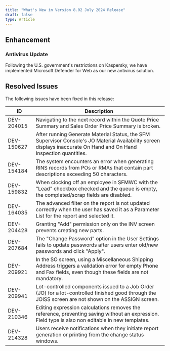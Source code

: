 ```yaml
---
title: "What's New in Version 8.02 July 2024 Release"
draft: false
type: Article
---
```


## Enhancement

### Antivirus Update

Following the U.S. government's restrictions on Kaspersky, we have implemented Microsoft Defender for Web as our new antivirus solution.

## Resolved Issues

The following issues have been fixed in this release:

| ID         | Description                                                                                                                                                         |
|------------|---------------------------------------------------------------------------------------------------------------------------------------------------------------------|
| DEV-204015 | Navigating to the next record within the Quote Price Summary and Sales Order Price Summary is broken.                                                               |
| DEV-150627 | After running Generate Material Status, the SFM Supervisor Console's JO Material Availability screen displays inaccurate On Hand and On Hand Inspection quantities. |
| DEV-154184 | The system encounters an error when generating RINS records from POs or RMAs that contain part descriptions exceeding 50 characters.                                |
| DEV-159832 | When clocking off an employee in SFMWC with the "Lead" checkbox checked and the queue is empty, the completed/scrap fields are disabled.                            |
| DEV-164035 | The advanced filter on the report is not updated correctly when the user has saved it as a Parameter List for the report and selected it.                           |
| DEV-204428 | Granting "Add" permission only on the INV screen prevents creating new parts.                                                                                       |
| DEV-207684 | The "Change Password" option in the User Settings fails to update passwords after users enter old/new passwords and click "Apply".                                  |
| DEV-209921 | In the SO screen, using a Miscellaneous Shipping Address triggers a validation error for empty Phone and Fax fields, even though these fields are not mandatory.    |
| DEV-209941 | Lot-controlled components issued to a Job Order (JO) for a lot-controlled finished good through the JOISS screen are not shown on the ASSIGN screen.                |
| DEV-210346 | Editing expression calculations removes the reference, preventing saving without an expression. Field type is also non editable in new templates.                   |
| DEV-214328 | Users receive notifications when they initiate report generation or printing from the change status windows.                                                        |